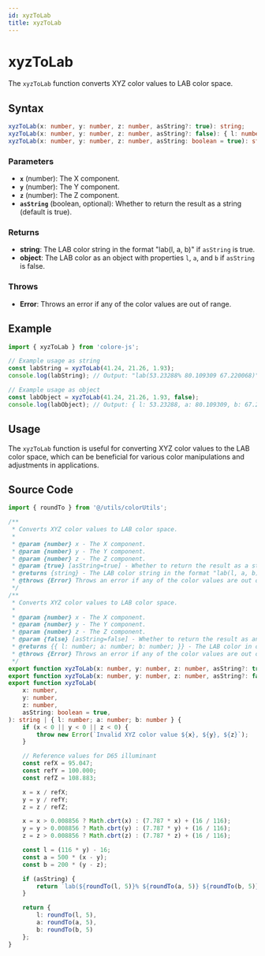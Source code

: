 ```yaml
---
id: xyzToLab
title: xyzToLab
---
```


# xyzToLab

The `xyzToLab` function converts XYZ color values to LAB color space.

## Syntax

```typescript
xyzToLab(x: number, y: number, z: number, asString?: true): string;
xyzToLab(x: number, y: number, z: number, asString?: false): { l: number; a: number; b: number };
xyzToLab(x: number, y: number, z: number, asString: boolean = true): string | { l: number; a: number; b: number };
```

### Parameters

- **`x`** (number): The X component.
- **`y`** (number): The Y component.
- **`z`** (number): The Z component.
- **`asString`** (boolean, optional): Whether to return the result as a string (default is true).

### Returns

- **string**: The LAB color string in the format "lab(l, a, b)" if `asString` is true.
- **object**: The LAB color as an object with properties `l`, `a`, and `b` if `asString` is false.

### Throws

- **Error**: Throws an error if any of the color values are out of range.

## Example

```typescript
import { xyzToLab } from 'colore-js';

// Example usage as string
const labString = xyzToLab(41.24, 21.26, 1.93);
console.log(labString); // Output: "lab(53.23288% 80.109309 67.220068)"

// Example usage as object
const labObject = xyzToLab(41.24, 21.26, 1.93, false);
console.log(labObject); // Output: { l: 53.23288, a: 80.109309, b: 67.220068 }
```

## Usage

The `xyzToLab` function is useful for converting XYZ color values to the LAB color space, which can be beneficial for various color manipulations and adjustments in applications.

## Source Code

```typescript
import { roundTo } from '@/utils/colorUtils';

/**
 * Converts XYZ color values to LAB color space.
 *
 * @param {number} x - The X component.
 * @param {number} y - The Y component.
 * @param {number} z - The Z component.
 * @param {true} [asString=true] - Whether to return the result as a string.
 * @returns {string} - The LAB color string in the format "lab(l, a, b)"
 * @throws {Error} Throws an error if any of the color values are out of range.
 */
/**
 * Converts XYZ color values to LAB color space.
 *
 * @param {number} x - The X component.
 * @param {number} y - The Y component.
 * @param {number} z - The Z component.
 * @param {false} [asString=false] - Whether to return the result as an object.
 * @returns {{ l: number; a: number; b: number; }} - The LAB color in object format
 * @throws {Error} Throws an error if any of the color values are out of range.
 */
export function xyzToLab(x: number, y: number, z: number, asString?: true): string;
export function xyzToLab(x: number, y: number, z: number, asString?: false): { l: number; a: number; b: number };
export function xyzToLab(
    x: number,
    y: number,
    z: number,
    asString: boolean = true,
): string | { l: number; a: number; b: number } {
    if (x < 0 || y < 0 || z < 0) {
        throw new Error(`Invalid XYZ color value ${x}, ${y}, ${z}`);
    }

    // Reference values for D65 illuminant
    const refX = 95.047;
    const refY = 100.000;
    const refZ = 108.883;

    x = x / refX;
    y = y / refY;
    z = z / refZ;

    x = x > 0.008856 ? Math.cbrt(x) : (7.787 * x) + (16 / 116);
    y = y > 0.008856 ? Math.cbrt(y) : (7.787 * y) + (16 / 116);
    z = z > 0.008856 ? Math.cbrt(z) : (7.787 * z) + (16 / 116);

    const l = (116 * y) - 16;
    const a = 500 * (x - y);
    const b = 200 * (y - z);

    if (asString) {
        return `lab(${roundTo(l, 5)}% ${roundTo(a, 5)} ${roundTo(b, 5)})`;
    }

    return {
        l: roundTo(l, 5),
        a: roundTo(a, 5),
        b: roundTo(b, 5)
    };
}
```
